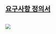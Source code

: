 ## [요구사항 정의서](https://docs.google.com/spreadsheets/d/120qVjj7PFPoHNYqx8IHpAQztUI7F3E29oSD8xP9Lv3Y/edit?gid=0#gid=0)

<br>

<img src="https://github.com/user-attachments/assets/b048874a-3de5-45d8-bce5-bc5e72c5b808" />
